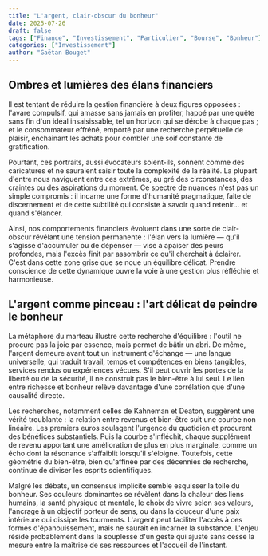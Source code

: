 ```yaml
---
title: "L'argent, clair-obscur du bonheur"
date: 2025-07-26
draft: false
tags: ["Finance", "Investissement", "Particulier", "Bourse", "Bonheur"]
categories: ["Investissement"]
author: "Gaëtan Bouget"
---
```

## Ombres et lumières des élans financiers
Il est tentant de réduire la gestion financière à deux figures opposées : l'avare compulsif, qui amasse sans jamais en profiter, happé par une quête sans fin d'un idéal insaisissable, tel un horizon qui se dérobe à chaque pas ; et le consommateur effréné, emporté par une recherche perpétuelle de plaisir, enchaînant les achats pour combler une soif constante de gratification.

Pourtant, ces portraits, aussi évocateurs soient-ils, sonnent comme des caricatures et ne sauraient saisir toute la complexité de la réalité. La plupart d'entre nous naviguent entre ces extrêmes, au gré des circonstances, des craintes ou des aspirations du moment. Ce spectre de nuances n'est pas un simple compromis : il incarne une forme d'humanité pragmatique, faite de discernement et de cette subtilité qui consiste à savoir quand retenir… et quand s'élancer.

Ainsi, nos comportements financiers évoluent dans une sorte de clair-obscur révélant une tension permanente : l'élan vers la lumière — qu'il s'agisse d'accumuler ou de dépenser — vise à apaiser des peurs profondes, mais l'excès finit par assombrir ce qu'il cherchait à éclairer. C'est dans cette zone grise que se noue un équilibre délicat. Prendre conscience de cette dynamique ouvre la voie à une gestion plus réfléchie et harmonieuse.

## L'argent comme pinceau : l'art délicat de peindre le bonheur

La métaphore du marteau illustre cette recherche d'équilibre : l'outil ne procure pas la joie par essence, mais permet de bâtir un abri. De même, l'argent demeure avant tout un instrument d'échange — une langue universelle, qui traduit travail, temps et compétences en biens tangibles, services rendus ou expériences vécues. S'il peut ouvrir les portes de la liberté ou de la sécurité, il ne construit pas le bien-être à lui seul. Le lien entre richesse et bonheur relève davantage d'une corrélation que d'une causalité directe.

Les recherches, notamment celles de Kahneman et Deaton, suggèrent une vérité troublante : la relation entre revenus et bien-être suit une courbe non linéaire. Les premiers euros soulagent l'urgence du quotidien et procurent des bénéfices substantiels. Puis la courbe s'infléchit, chaque supplément de revenu apportant une amélioration de plus en plus marginale, comme un écho dont la résonance s'affaiblit lorsqu'il s'éloigne. Toutefois, cette géométrie du bien-être, bien qu'affinée par des décennies de recherche, continue de diviser les esprits scientifiques.

Malgré les débats, un consensus implicite semble esquisser la toile du bonheur. Ses couleurs dominantes se révèlent dans la chaleur des liens humains, la santé physique et mentale, le choix de vivre selon ses valeurs, l'ancrage à un objectif porteur de sens, ou dans la douceur d'une paix intérieure qui dissipe les tourments. L'argent peut faciliter l'accès à ces formes d'épanouissement, mais ne saurait en incarner la substance. L'enjeu réside probablement dans la souplesse d'un geste qui ajuste sans cesse la mesure entre la maîtrise de ses ressources et l'accueil de l'instant.
